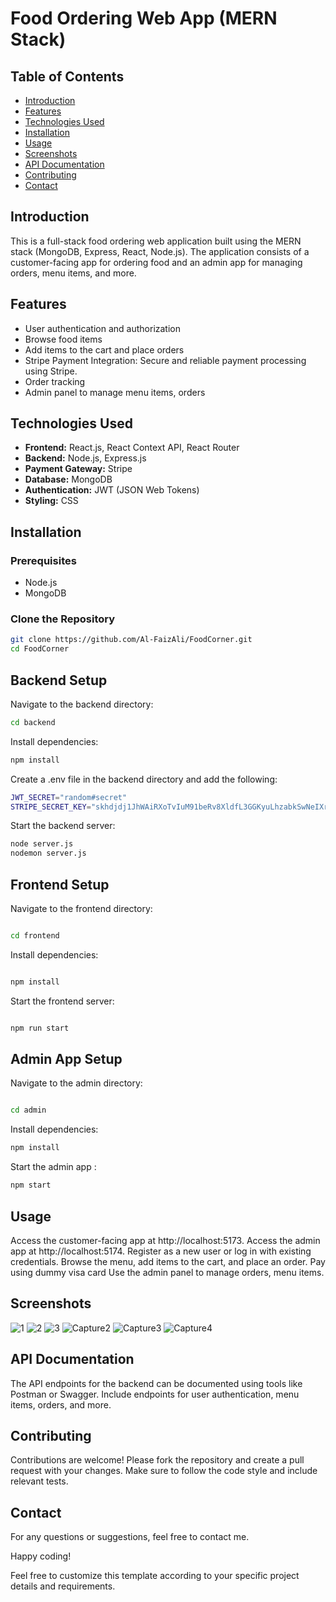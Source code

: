 # Food Ordering Web App (MERN Stack)

## Table of Contents
- [Introduction](#introduction)
- [Features](#features)
- [Technologies Used](#technologies-used)
- [Installation](#installation)
- [Usage](#usage)
- [Screenshots](#screenshots)
- [API Documentation](#api-documentation)
- [Contributing](#contributing)
- [Contact](#contact)

## Introduction
This is a full-stack food ordering web application built using the MERN stack (MongoDB, Express, React, Node.js). The application consists of a customer-facing app for ordering food and an admin app for managing orders, menu items, and more.

## Features
- User authentication and authorization
- Browse food items
- Add items to the cart and place orders
- Stripe Payment Integration: Secure and reliable payment processing using Stripe.
- Order tracking
- Admin panel to manage menu items, orders

## Technologies Used
- **Frontend:** React.js, React Context API, React Router
- **Backend:** Node.js, Express.js
- **Payment Gateway:** Stripe
- **Database:** MongoDB
- **Authentication:** JWT (JSON Web Tokens)
- **Styling:** CSS

## Installation
### Prerequisites
- Node.js
- MongoDB

### Clone the Repository
```sh
git clone https://github.com/Al-FaizAli/FoodCorner.git
cd FoodCorner
```

## Backend Setup
Navigate to the backend directory:

```sh
cd backend

```
Install dependencies:

```sh
npm install
```

Create a .env file in the backend directory and add the following:

```sh
JWT_SECRET="random#secret"
STRIPE_SECRET_KEY="skhdjdj1JhWAiRXoTvIuM91beRv8XldfL3GGKyuLhzabkSwNeIXryY51G9UKnwNUFcotg0N6k4UAGhiprjJd4XhAF85JCN4004TC42zkl"
```

Start the backend server:

```sh
node server.js
nodemon server.js
```
## Frontend Setup
Navigate to the frontend directory:

```sh

cd frontend
```

Install dependencies:
```sh

npm install
```

Start the frontend server:
```sh

npm run start
```

## Admin App Setup

Navigate to the admin directory:
```sh

cd admin
```

Install dependencies:

```sh
npm install
```

Start the admin app :
```sh
npm start
```

## Usage
Access the customer-facing app at http://localhost:5173.
Access the admin app at http://localhost:5174.
Register as a new user or log in with existing credentials.
Browse the menu, add items to the cart, and place an order.
Pay using dummy visa card
Use the admin panel to manage orders, menu items.

## Screenshots
![1](https://github.com/Al-FaizAli/FoodCorner/assets/59603716/b3d604f0-ae0e-4e29-9b95-51f6327c3952)
![2](https://github.com/Al-FaizAli/FoodCorner/assets/59603716/0cb56d94-a715-48bd-9a7d-05c876a05b2c)
![3](https://github.com/Al-FaizAli/FoodCorner/assets/59603716/f5dd216a-dc8d-4042-9a96-4884cdb17aef)
![Capture2](https://github.com/Al-FaizAli/FoodCorner/assets/59603716/22fc6a58-b713-4ab7-babb-cff5844e7c55)
![Capture3](https://github.com/Al-FaizAli/FoodCorner/59603716/0f7fe1ab-8c29-4fa2-bdb2-7212994cdf80)
![Capture4](https://github.com/Al-FaizAli/FoodCorner/assets/59603716/f41881c6-e148-4215-9953-458bbe602007)


## API Documentation
The API endpoints for the backend can be documented using tools like Postman or Swagger. Include endpoints for user authentication, menu items, orders, and more.

## Contributing
Contributions are welcome! Please fork the repository and create a pull request with your changes. Make sure to follow the code style and include relevant tests.

## Contact
For any questions or suggestions, feel free to contact me.

Happy coding!

Feel free to customize this template according to your specific project details and requirements.